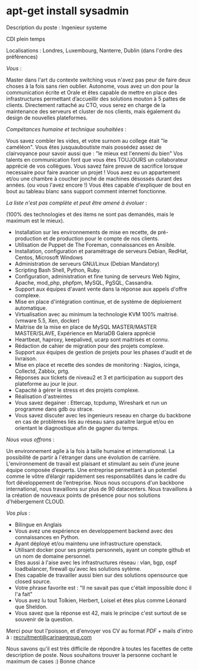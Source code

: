 # apt-get install sysadmin

  Description du poste : Ingenieur systeme

  CDI plein temps

  Localisations : Londres, Luxembourg, Nanterre, Dublin  (dans l'ordre des préférences)

*Vous* :

Master dans l'art du contexte switching vous n'avez pas peur de faire deux choses à la fois sans rien oublier.
Autonome, vous avez un don pour la communication écrite et Orale et êtes capable de mettre en place des infrastructures permettant d’accueillir des solutions mouton à 5 pattes de clients.
Directement rattaché au CTO, vous serez en charge de la maintenance des serveurs et cluster de nos clients, mais également du design de nouvelles plateformes.

*Compétances humaine et technique souhaitées* :

Vous savez combler les vides, et votre surnom au college était "le caméléon".
Vous êtes jusquauboutiste mais possédez assez de clairvoyance pour savoir aussi que : "le mieux est l'ennemi du bien"
Vos talents en communication font que vous êtes TOUJOURS un collaborateur apprécié de vos collègues.
Vous savez faire preuve de sacrifice lorsque necessaire pour faire avancer un projet ! 
Vous avez eu un appartement et/ou une chambre à coucher jonché de machines désossés durant des années. (ou vous l'avez encore !)
Vous êtes capable d'expliquer de bout en bout au tableau blanc sans support comment internet fonctionne.

*La liste n'est pas complète et peut être amené à évoluer* :

(100% des technologies et des items ne sont pas demandés, mais le maximum est le mieux).

* Installation sur les environnements de mise en recette, de pré-production et de production pour le compte de nos clients.
* Utilisation de Puppet de The Foreman, connaissances en Ansible.
* Installation, configuration et paramétrage de serveurs Debian, RedHat, Centos, Microsoft Windows
* Administration de serveurs GNU/Linux (Debian Mandatory)
* Scripting Bash Shell, Python, Ruby.
* Configuration, administration et fine tuning de serveurs Web Nginx, Apache, mod_php, phpfpm, MySQL, PgSQL, Cassandra.
* Support aux équipes d'avant vente dans la réponse aux appels d'offre complexe.
* Mise en place d'intégration continue, et de système de déploiement automatique.
* Virtualisation avec au minimum la technologie KVM 100% maitrisé. (vmware 5.5, Xen, docker)
* Maitrise de la mise en place de MySQL MASTER/MASTER MASTER/SLAVE, Expérience en MariaDB Galera apprécié
* Heartbeat, haproxy, keepalived, ucarp sont maitrisés et connu.
* Rédaction de cahier de migration pour des projets complexe.
* Support aux équipes de gestion de projets pour les phases d'audit et de livraison.
* Mise en place et recette des sondes de monitoring : Nagios, icinga, Collectd, Zabbix, prtg.
* Réponses aux tickets de niveau2 et 3 et participation au support des plateforme au jour le jour.
* Capacité à gérer le stress et des projets complexe.
* Réalisation d'astreintes
* Vous savez degainer : Ettercap, tcpdump, Wireshark et run un programme dans gdb ou strace.
* Vous savez discuter avec les ingenieurs reseau en charge du backbone en cas de problèmes liés au réseau sans paraitre largué et/ou en orientant le diagnostique afin de gagner du temps.

*Nous vous offrons* :

Un environnement agile à la fois à taille humaine et internationnal.
La possibilité de partir à l'étranger dans une évolution de carrière.
L'environnement de travail est plaisant et stimulant au sein d’une jeune équipe composée d’experts.
Une entreprise permettant à un potentiel comme le vôtre d’élargir rapidement ses responsabilités dans le cadre du fort développement de l’entreprise.
Nous nous occupons d'un backbone international, nous travaillons sur plus de 90 datacenters.
Nous travaillons à la création de nouveaux points de présence pour nos solutions d'hébergement CLOUD.

*Vos plus* :

* Bilingue en Anglais
* Vous avez une expérience en developpement backend avec des connaissances en Python.
* Ayant déployé et/ou maintenu une infrastructure openstack.
* Utilisant docker pour ses projets personnels, ayant un compte github et un nom de domaine personnel.
* Etes aussi à l'aise avec les infrastructures réseau : vlan, bgp, ospf loadbalancer, firewall qu'avec les solutions sytème.
* Etes capable de travailler aussi bien sur des solutions opensource que closed source.
* Votre phrase favorite est : "Il ne savait pas que c'était impossible donc il l'a fait"
* Vous avez lu tout Tolkien, Herbert, Loisel et êtes plus comme Léonard que Sheldon.
* Vous savez que la réponse est 42, mais le principe c'est surtout de se souvenir de la question.

Merci pour tout l'poisson, et d'envoyer vos CV au format *PDF* + mails d'intro à : recruitment@carinaegroup.com

Nous savons qu'il est très difficile de répondre à toutes les facettes de cette description de poste.
Nous souhaitons trouver la personne cochant le maximum de cases :)
Bonne chance
